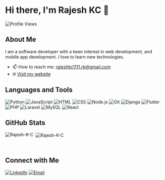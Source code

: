 # Hi there, I'm Rajesh KC 👋

![Profile Views](https://komarev.com/ghpvc/?username=Rajesh-K-C&color=brightgreen)

## About Me
I am a software developer with a keen interest in web development, and mobile app development. I love to learn new technologies.

- 📫 How to reach me: rajeshkc1111.rk@gmail.com
- 🌐 [Visit my website](https://rajesh-kc.com.np)

## Languages and Tools
![Python](https://img.shields.io/badge/Python-3776AB?style=for-the-badge&logo=python&logoColor=white)
![JavaScript](https://img.shields.io/badge/JavaScript-F7DF1E?style=for-the-badge&logo=javascript&logoColor=black)
![HTML](https://img.shields.io/badge/HTML-E34F26?style=for-the-badge&logo=html5&logoColor=white)
![CSS](https://img.shields.io/badge/CSS-1572B6?style=for-the-badge&logo=css3&logoColor=white)
![Node.js](https://img.shields.io/badge/Node.js-339933?style=for-the-badge&logo=nodedotjs&logoColor=white)
![Git](https://img.shields.io/badge/Git-F05032?style=for-the-badge&logo=git&logoColor=white)
![Django](https://img.shields.io/badge/Django-092E20?style=for-the-badge&logo=django&logoColor=white)
![Flutter](https://img.shields.io/badge/Flutter-02569B?style=for-the-badge&logo=flutter&logoColor=white)
![PHP](https://img.shields.io/badge/PHP-777BB4?style=for-the-badge&logo=php&logoColor=white)
![Laravel](https://img.shields.io/badge/Laravel-FF2D20?style=for-the-badge&logo=laravel&logoColor=white)
![MySQL](https://img.shields.io/badge/MySQL-4479A1?style=for-the-badge&logo=mysql&logoColor=white)
![React](https://img.shields.io/badge/React-61DAFB?style=for-the-badge&logo=react&logoColor=black)

## GitHub Stats
<p><img align="left" src="https://github-readme-stats.vercel.app/api?username=Rajesh-K-C&show_icons=true&theme=radical" alt="Rajesh-K-C" /></p>
<p>&nbsp;<img align="center"src="https://github-readme-stats.vercel.app/api/top-langs/?username=Rajesh-K-C&layout=compact&theme=radical" alt="Rajesh-K-C"/></p>
<br/>

## Connect with Me
[![LinkedIn](https://img.shields.io/badge/LinkedIn-0A66C2?style=for-the-badge&logo=linkedin&logoColor=white)](https://www.linkedin.com/in/rajesh-k-c/)
[![Email](https://img.shields.io/badge/Email-D14836?style=for-the-badge&logo=gmail&logoColor=white)](mailto:rajeshkc1111.rk@gmail.com)
